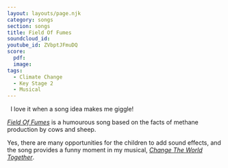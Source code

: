 ```yaml
---
layout: layouts/page.njk
category: songs
section: songs
title: Field Of Fumes
soundcloud_id:
youtube_id: ZVbptJFmuDQ
score:
  pdf:
  image:
tags:
  - Climate Change
  - Key Stage 2
  - Musical
---
```

&nbsp;
I love it when a song idea makes me giggle! 

[*Field Of Fumes*](https://www.starshine.co.uk/change-the-world-together) is a humourous song based on the facts of methane production by cows and sheep. 

Yes, there are many opportunities for the children to add sound effects, and the song provides a funny moment in my musical, [*Change The World Together*](https://www.starshine.co.uk/change-the-world-together).
